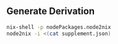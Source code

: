 ## Generate Derivation

``` bash
nix-shell -p nodePackages.node2nix
node2nix -i <(cat supplement.json)
```
